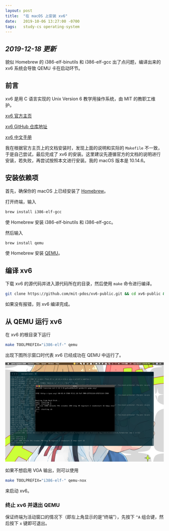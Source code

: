 ```yaml
---
layout: post
title:  "在 macOS 上安装 xv6"
date:   2019-10-06 13:27:00 -0700
tags:   study-cs operating-system
---
```


## *2019-12-18 更新*

貌似 Homebrew 的 i386-elf-binutils 和 i386-elf-gcc 出了点问题，编译出来的 xv6 系统会导致 QEMU 卡在启动环节。

## 前言

xv6 是用 C 语言实现的 Unix Version 6 教学用操作系统，由 MIT 的教职工维护。

[xv6 官方主页](https://pdos.csail.mit.edu/6.828/2019/xv6.html)

[xv6 GitHub 仓库地址](https://github.com/mit-pdos/xv6-public)

[xv6 中文手册](https://th0ar.gitbooks.io/xv6-chinese/content/)

我在根据官方主页上的文档安装时，发现上面的说明和实际的 `Makefile` 不一致，于是自己尝试，最后完成了 xv6 的安装。这里建议先遵循官方的文档的说明进行安装，若失败，再尝试按照本文进行安装。我的 macOS 版本是 10.14.6。

## 安装依赖项

首先，确保你的 macOS 上已经安装了 [Homebrew](https://brew.sh/index_zh-cn)。

打开终端，输入

```bash
brew install i386-elf-gcc
```

使 Homebrew 安装 i386-elf-binutils 和 i386-elf-gcc。

然后输入

```bash
brew install qemu
```

使 Homebrew 安装 [QEMU](https://www.qemu.org)。

## 编译 xv6

下载 xv6 的源代码并进入源代码所在的目录，然后使用 `make` 命令进行编译。

```bash
git clone https://github.com/mit-pdos/xv6-public.git && cd xv6-public && make TOOLPREFIX="i386-elf-"
```

如果没有报错，则 xv6 编译完成。

## 从 QEMU 运行 xv6

在 xv6 的根目录下运行

```bash
make TOOLPREFIX="i386-elf-" qemu
```

出现下图所示窗口时代表 xv6 已经成功在 QEMU 中运行了。

![image-20191006132110088](/assets/2019-10-06-build-xv6-on-macos/image-20191006132110088.png)

如果不想启用 VGA 输出，则可以使用

```bash
make TOOLPREFIX="i386-elf-" qemu-nox
```

来启动 xv6。

### 终止 xv6 并退出 QEMU

保证终端为活动窗口的情况下（即左上角显示的是“终端”），先按下 `^A` 组合键，然后按下 `x` 键即可退出。
